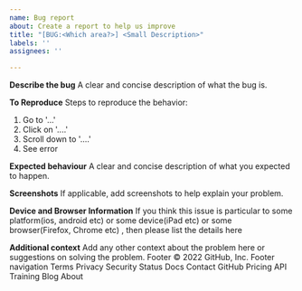 ```yaml
---
name: Bug report
about: Create a report to help us improve
title: "[BUG:<Which area?>] <Small Description>"
labels: ''
assignees: ''

---
```


**Describe the bug**
A clear and concise description of what the bug is.

**To Reproduce**
Steps to reproduce the behavior:
1. Go to '...'
2. Click on '....'
3. Scroll down to '....'
4. See error

**Expected behaviour**
A clear and concise description of what you expected to happen.

**Screenshots**
If applicable, add screenshots to help explain your problem.

**Device and Browser Information**
If you think this issue is particular to some platform(ios, android etc) or some device(iPad etc) or some browser(Firefox, Chrome etc) , then please list the details here 

**Additional context**
Add any other context about the problem here or suggestions on solving the problem.
Footer
© 2022 GitHub, Inc.
Footer navigation
Terms
Privacy
Security
Status
Docs
Contact GitHub
Pricing
API
Training
Blog
About
